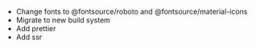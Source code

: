 * Change fonts to @fontsource/roboto and @fontsource/material-icons
* Migrate to new build system
* Add prettier
* Add ssr
